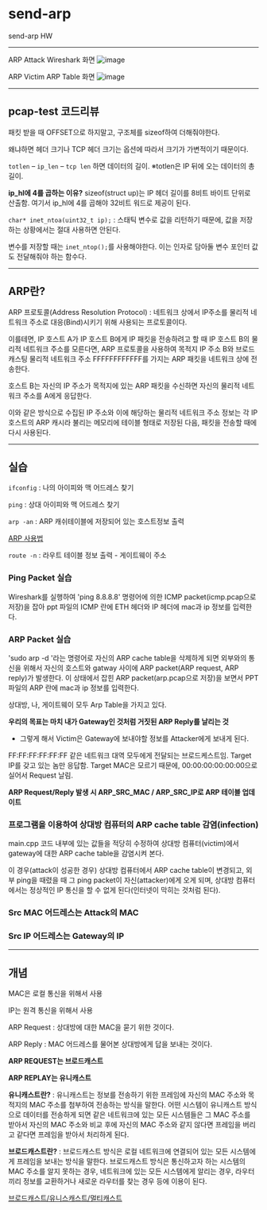 # send-arp
send-arp HW

---

ARP Attack Wireshark 화면
![image](https://user-images.githubusercontent.com/37138188/127363884-4b070d2f-3126-4d88-8f53-7fb0d17ba6d8.png)

ARP Victim ARP Table 화면
![image](https://user-images.githubusercontent.com/37138188/127364058-142d68c5-5e1a-4d2c-8bc6-34df1b811842.png)

---

## pcap-test 코드리뷰

패킷 받을 때 OFFSET으로 하지말고, 구조체를 sizeof하여 더해줘야한다.

왜냐하면 헤더 크기나 TCP 헤더 크기는 옵션에 따라서 크기가 가변적이기 때문이다.

`totlen` – `ip_len` – `tcp len` 하면 데이터의 길이. ※totlen은 IP 뒤에 오는 데이터의 총 길이.

**ip_hl에 4를 곱하는 이유?**
sizeof(struct up)는 IP 헤더 길이를 8비트 바이트 단위로 산출함.
여기서 ip_hl에 4를 곱해야 32비트 워드로 제공이 된다.

`char* inet_ntoa(uint32_t ip);` : 스태틱 변수로 값을 리턴하기 때문에, 값을 저장하는 상황에서는 절대 사용하면 안된다.

변수를 저장할 때는 `inet_ntop();`를 사용해야한다. 이는 인자로 담아둘 변수 포인터 값도 전달해줘야 하는 함수다.

---

## ARP란?

ARP 프로토콜(Address Resolution Protocol) : 네트워크 상에서 IP주소를 물리적 네트워크 주소로 대응(Bind)시키기 위해 사용되는 프로토콜이다.

이를테면, IP 호스트 A가 IP 호스트 B에게 IP 패킷을 전송하려고 할 때 IP 호스트 B의 물리적 네트워크 주소를 모른다면, ARP 프로토콜을 사용하여 목적지 IP 주소 B와 브로드캐스팅 물리적 네트워크 주소 FFFFFFFFFFFF를 가지는 ARP 패킷을 네트워크 상에 전송한다.

호스트 B는 자신의 IP 주소가 목적지에 있는 ARP 패킷을 수신하면 자신의 물리적 네트워크 주소를 A에게 응답한다.

이와 같은 방식으로 수집된 IP 주소와 이에 해당하는 물리적 네트워크 주소 정보는 각 IP 호스트의 ARP 캐시라 불리는 메모리에 테이블 형태로 저장된 다음, 패킷을 전송할 때에 다시 사용된다.

---

## 실습

`ifconfig` : 나의 아이피와 맥 어드레스 찾기

`ping` : 상대 아이피와 맥 어드레스 찾기

`arp -an` : ARP 캐쉬테이블에 저장되어 있는 호스트정보 출력

[ARP 사용법](http://board.theko.co.kr/bbs/board.php?bo_table=B11&wr_id=307)

`route -n` : 라우트 테이블 정보 출력 - 게이트웨이 주소

### Ping Packet 실습
Wireshark를 실행하여 'ping 8.8.8.8' 명령어에 의한 ICMP packet(icmp.pcap으로 저장)을 잡아 ppt 파일의 ICMP 란에 ETH 헤더와 IP 헤더에 mac과 ip 정보를 입력한다.

### ARP Packet 실습
'sudo arp -d <gateway>'라는 명령어로 자신의 ARP cache table을 삭제하게 되면 외부와의 통신을 위해서 자신의 호스트와 gatway 사이에 ARP packet(ARP request, ARP reply)가 발생한다. 이 상태에서 잡힌 ARP packet(arp.pcap으로 저장)을 보면서 PPT 파일의 ARP 란에 mac과 ip 정보를 입력한다.

상대방, 나, 게이트웨이 모두 Arp Table을 가지고 있다.
  
**우리의 목표는 마치 내가 Gateway인 것처럼 거짓된 ARP Reply를 날리는 것**
- 그렇게 해서 Victim은 Gateway에 보내야할 정보를 Attacker에게 보내게 된다.
 
FF:FF:FF:FF:FF:FF 같은 네트워크 대역 모두에게 전달되는 브로드케스트임. Target IP를 갖고 있는 놈만 응답함.
Target MAC은 모르기 때문에, 00:00:00:00:00:00으로 실어서 Request 날림.
  
**ARP Request/Reply 발생 시 ARP_SRC_MAC / ARP_SRC_IP로 ARP 테이블 업데이트**

### 프로그램을 이용하여 상대방 컴퓨터의 ARP cache table 감염(infection)

main.cpp 코드 내부에 있는 값들을 적당히 수정하여 상대방 컴퓨터(victim)에서 gateway에 대한 ARP cache table을 감염시켜 본다.

이 경우(attack이 성공한 경우) 상대방 컴퓨터에서 ARP cache table이 변경되고, 외부 ping을 때렸을 때 그 ping packet이 자신(attacker)에게 오게 되며, 상대방 컴퓨터에서는 정상적인 IP 통신을 할 수 없게 된다(인터넷이 막히는 것처럼 된다).
  
### Src MAC 어드레스는 Attack의 MAC

### Src IP 어드레스는 Gateway의 IP

---

## 개념

MAC은 로컬 통신을 위해서 사용

IP는 원격 통신을 위해서 사용

ARP Request : 상대방에 대한 MAC을 묻기 위한 것이다.

ARP Reply : MAC 어드레스를 물어본 상대방에게 답을 보내는 것이다.

**ARP REQUEST는 브로드캐스트**

**ARP REPLAY는 유니캐스트**

**유니캐스트란?** : 유니캐스트는 정보를 전송하기 위한 프레임에 자신의 MAC 주소와 목적지의 MAC 주소를 첨부하여 전송하는 방식을 말한다. 어떤 시스템이 유니캐스트 방식으로 데이터를 전송하게 되면 같은 네트워크에 있는 모든 시스템들은 그 MAC 주소를 받아서 자신의 MAC 주소와 비교 후에 자신의 MAC 주소와 같지 않다면 프레임을 버리고 같다면 프레임을 받아서 처리하게 된다.

**브로드캐스트란?** : 브로드캐스트 방식은 로컬 네트워크에 연결되어 있는 모든 시스템에게 프레임을 보내는 방식을 말한다. 브로드캐스트 방식은 통신하고자 하는 시스템의 MAC 주소를 알지 못하는 경우, 네트워크에 있는 모든 시스템에게 알리는 경우, 라우터끼리 정보를 교환하거나 새로운 라우터를 찾는 경우 등에 이용이 된다.

[브로드캐스트/유니스캐스트/멀티캐스트](https://m.blog.naver.com/wnrjsxo/221250742423)
